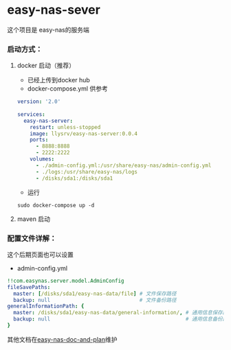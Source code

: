 # easy-nas-sever

这个项目是 easy-nas的服务端

### 启动方式：

1. docker 启动（推荐）
    * 已经上传到docker hub
    * docker-compose.yml 供参考
    ```yml
    version: '2.0'
      
    services:
      easy-nas-server:
        restart: unless-stopped
        image: llysrv/easy-nas-server:0.0.4
        ports:
          - 8888:8888
          - 2222:2222
        volumes:
          - ./admin-config.yml:/usr/share/easy-nas/admin-config.yml
          - ./logs:/usr/share/easy-nas/logs
          - /disks/sda1:/disks/sda1
    ```
    * 运行
    ```shell
    sudo docker-compose up -d
    ```
    
    
2. maven 启动


### 配置文件详解：
这个后期页面也可以设置
* admin-config.yml
```yml
!!com.easynas.server.model.AdminConfig
fileSavePaths:
  master: [/disks/sda1/easy-nas-data/file] # 文件保存路径
  backup: null                             # 文件备份路径 
generalInformationPath: {
  master: /disks/sda1/easy-nas-data/general-information/, # 通用信息保存路径
  backup: null                                            # 通用信息备份路径
}
```

其他文档在[easy-nas-doc-and-plan](https://github.com/easy-nas/easy-nas-doc-and-plan/wiki/easy-nas)维护

